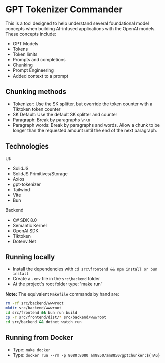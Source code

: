 # GPT Tokenizer Commander

This is a tool designed to help understand several foundational model concepts when building AI-infused applications with the OpenAI models. These concepts include:

- GPT Models
- Tokens
- Token limits
- Prompts and completions
- Chunking
- Prompt Engineering
- Added context to a prompt

## Chunking methods

- Tokenizer: Use the SK splitter, but override the token counter with a Tiktoken token counter
- SK Default: Use the default SK splitter and counter
- Paragraph: Break by paragraphs `\n\n`
- Paragraph words: Break by paragraphs and words. Allow a chunk to be longer than the requested amount until the end of the next paragraph.

## Technologies

UI:

- SolidJS
- SolidJS Primitives/Storage
- Axios
- gpt-tokenizer
- Tailwind
- Vite
- Bun

Backend

- C# SDK 8.0
- Semantic Kernel
- OpenAI SDK
- Tiktoken
- Dotenv.Net

## Running locally

- Install the dependencies with `cd src\frontend && npm install or bun install`
- Create a `.env` file in the `src\backend` folder
- At the project's root folder type: 'make run'

**Note:** The equivalent `Makefile` commands by hand are:

```bash
rm -rf src/backend/wwwroot
mkdir src/backend/wwwroot
cd src/frontend && bun run build
cp -r src/frontend/dist/* src/backend/wwwroot
cd src/backend && dotnet watch run
```

## Running from Docker

- Type: `make docker`
- Type: `docker run --rm -p 8080:8080 am8850/am8850/gptchunker:${TAG}`
